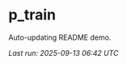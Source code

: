 # p_train

Auto-updating README demo.

<!--START_SECTION:status-->
_Last run: 2025-09-13 06:42 UTC_
<!--END_SECTION:status-->







































































































































































































































































































































































































































































































